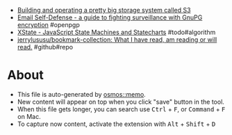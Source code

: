 - [Building and operating a pretty big storage system called S3](https://www.allthingsdistributed.com/2023/07/building-and-operating-a-pretty-big-storage-system.html)
- [Email Self-Defense - a guide to fighting surveillance with GnuPG
encryption](https://emailselfdefense.fsf.org/) #openpgp
- [XState - JavaScript State Machines and Statecharts](https://xstate.js.org/) #todo#algorithm
- [jerrylususu/bookmark-collection: What I have read, am reading or will read.](https://github.com/jerrylususu/bookmark-collection) #github#repo

# About

- This file is auto-generated by [osmos::memo](https://github.com/osmoscraft/osmosmemo).
- New content will appear on top when you click "save" button in the tool.
- When this file gets longer, you can search use <kbd>Ctrl</kbd> + <kbd>F</kbd>, or <kbd>Command</kbd> + <kbd>F</kbd> on Mac.
- To capture now content, activate the extension with <kbd>Alt</kbd> + <kbd>Shift</kbd> + <kbd>D</kbd>
